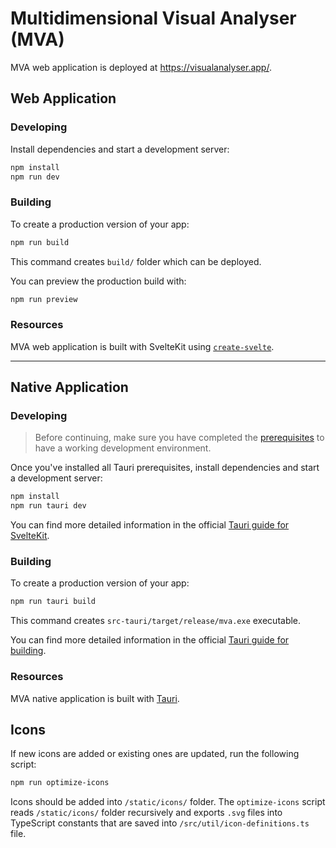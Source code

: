 # Multidimensional Visual Analyser (MVA)

MVA web application is deployed at https://visualanalyser.app/.

## Web Application

### Developing

Install dependencies and start a development server:

```bash
npm install
npm run dev
```

### Building

To create a production version of your app:

```bash
npm run build
```

This command creates `build/` folder which can be deployed.

You can preview the production build with:

```bash
npm run preview
```

### Resources

MVA web application is built with SvelteKit using [`create-svelte`](https://github.com/sveltejs/kit/tree/master/packages/create-svelte).

---

## Native Application

### Developing

> Before continuing, make sure you have completed the [prerequisites](https://tauri.app/v1/guides/getting-started/prerequisites/) to have a working development environment.

Once you've installed all Tauri prerequisites, install dependencies and start a development server:

```bash
npm install
npm run tauri dev
```

You can find more detailed information in the official [Tauri guide for SvelteKit](https://tauri.app/v1/guides/getting-started/setup/sveltekit).

### Building

To create a production version of your app:

```bash
npm run tauri build
```

This command creates `src-tauri/target/release/mva.exe` executable.

You can find more detailed information in the official [Tauri guide for building](https://tauri.app/v1/guides/building/).

### Resources

MVA native application is built with [Tauri](https://tauri.app/).

## Icons

If new icons are added or existing ones are updated, run the following script:

```bash
npm run optimize-icons
```

Icons should be added into `/static/icons/` folder. The `optimize-icons` script reads `/static/icons/` folder recursively and exports `.svg` files into TypeScript constants that are saved into `/src/util/icon-definitions.ts` file.

